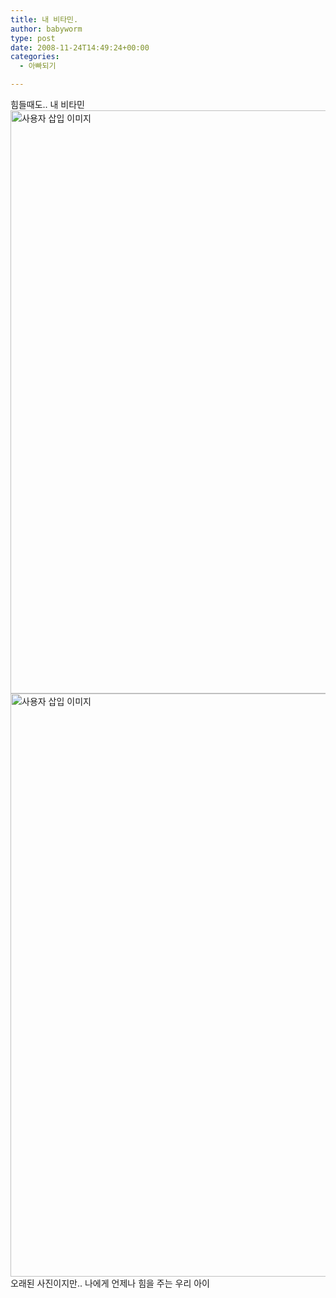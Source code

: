 ```yaml
---
title: 내 비타민.
author: babyworm
type: post
date: 2008-11-24T14:49:24+00:00
categories:
  - 아빠되기

---
```

힘들때도.. 내 비타민  
<img loading="lazy" decoding="async" src="https://i0.wp.com/babyworm.net/wordpress/wp-content/uploads/1/pk0.JPG?resize=625%2C933" class="aligncenter" width="625" height="933" alt="사용자 삽입 이미지" data-recalc-dims="1" />  
<img loading="lazy" decoding="async" src="https://i0.wp.com/babyworm.net/wordpress/wp-content/uploads/1/ok1.JPG?resize=625%2C933" class="aligncenter" width="625" height="933" alt="사용자 삽입 이미지" data-recalc-dims="1" />  
오래된 사진이지만.. 나에게 언제나 힘을 주는 우리 아이
